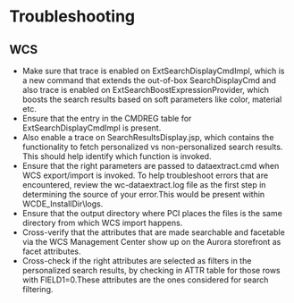 Troubleshooting
===============

WCS 
---

* Make sure that trace is enabled on ExtSearchDisplayCmdImpl, which is a new command that extends the out-of-box SearchDisplayCmd and also trace is enabled on ExtSearchBoostExpressionProvider, which boosts the search results based on soft parameters like color, material etc.
* Ensure that the entry in the CMDREG table for ExtSearchDisplayCmdImpl is present.
* Also enable a trace on SearchResultsDisplay.jsp, which contains the functionality to fetch personalized vs non-personalized search results. This should help identify which function is invoked.
* Ensure that the right parameters are passed to dataextract.cmd when WCS export/import is invoked. To help troubleshoot errors that are encountered, review the wc-dataextract.log file as the first step in determining the source of your error.This would be present within WCDE_InstallDir\logs.
* Ensure that the output directory where PCI places the files is the same directory from  which WCS import happens.
* Cross-verify that the attributes that are made searchable and facetable via the WCS Management Center show up on the Aurora storefront as facet attributes.
* Cross-check if the right attributes are selected as filters in the personalized search results, by checking in ATTR table for those rows with FIELD1=0.These attributes are the ones considered for search filtering.



